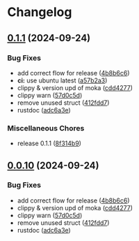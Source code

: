 # Changelog

## [0.1.1](https://github.com/speculare-cloud/speculare-pgcdc/compare/v0.0.10...v0.1.1) (2024-09-24)


### Bug Fixes

* add correct flow for release ([4b8b6c6](https://github.com/speculare-cloud/speculare-pgcdc/commit/4b8b6c6e9a85f7c31aadac1625e62f2c68433dcb))
* **ci:** use ubuntu latest ([a57b2a3](https://github.com/speculare-cloud/speculare-pgcdc/commit/a57b2a3682193b4dc01483606d86de6e3d67f047))
* clippy & version upd of moka ([cdd4277](https://github.com/speculare-cloud/speculare-pgcdc/commit/cdd42774563cd347bd89e188aa2d17344da81c0e))
* clippy warn ([57d0c5d](https://github.com/speculare-cloud/speculare-pgcdc/commit/57d0c5d02a48aacee0bcf6b62b002861fcfc11a4))
* remove unused struct ([412fdd7](https://github.com/speculare-cloud/speculare-pgcdc/commit/412fdd7e0512b23b6ce1b5e4f3b54fe326432a3f))
* rustdoc ([adc6a3e](https://github.com/speculare-cloud/speculare-pgcdc/commit/adc6a3ec8a3c9d11c55f071a5501e0523569a182))


### Miscellaneous Chores

* release 0.1.1 ([8f314b9](https://github.com/speculare-cloud/speculare-pgcdc/commit/8f314b90de9a775fa8f02b011412b44ef13936be))

## [0.0.10](https://github.com/speculare-cloud/speculare-pgcdc/compare/v0.0.9...v0.0.10) (2024-09-24)


### Bug Fixes

* add correct flow for release ([4b8b6c6](https://github.com/speculare-cloud/speculare-pgcdc/commit/4b8b6c6e9a85f7c31aadac1625e62f2c68433dcb))
* clippy & version upd of moka ([cdd4277](https://github.com/speculare-cloud/speculare-pgcdc/commit/cdd42774563cd347bd89e188aa2d17344da81c0e))
* clippy warn ([57d0c5d](https://github.com/speculare-cloud/speculare-pgcdc/commit/57d0c5d02a48aacee0bcf6b62b002861fcfc11a4))
* remove unused struct ([412fdd7](https://github.com/speculare-cloud/speculare-pgcdc/commit/412fdd7e0512b23b6ce1b5e4f3b54fe326432a3f))
* rustdoc ([adc6a3e](https://github.com/speculare-cloud/speculare-pgcdc/commit/adc6a3ec8a3c9d11c55f071a5501e0523569a182))
